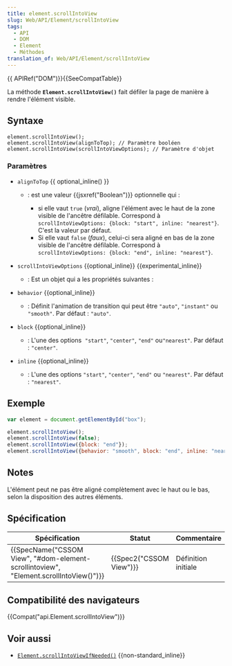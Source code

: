 ```yaml
---
title: element.scrollIntoView
slug: Web/API/Element/scrollIntoView
tags:
  - API
  - DOM
  - Element
  - Méthodes
translation_of: Web/API/Element/scrollIntoView
---
```

{{ APIRef("DOM")}}{{SeeCompatTable}}

La méthode **`Element.scrollIntoView()`** fait défiler la page de manière à rendre l'élément visible.

## Syntaxe

    element.scrollIntoView();
    element.scrollIntoView(alignToTop); // Paramètre booléen
    element.scrollIntoView(scrollIntoViewOptions); // Paramètre d'objet

### Paramètres

- `alignToTop` {{ optional_inline() }}

  - : est une valeur {{jsxref("Boolean")}} optionnelle qui :

    - si elle vaut `true` (_vrai_), aligne l'élément avec le haut de la zone visible de l'ancêtre défilable. Correspond à `scrollIntoViewOptions: {block: "start", inline: "nearest"}`. C'est la valeur par défaut.
    - Si elle vaut `false` (_faux_), celui-ci sera aligné en bas de la zone visible de l'ancêtre défilable. Correspond à `scrollIntoViewOptions: {block: "end", inline: "nearest"}`.

- `scrollIntoViewOptions` {{optional_inline}} {{experimental_inline}}
  - : Est un objet qui a les propriétés suivantes :
- `behavior` {{optional_inline}}
  - : Définit l'animation de transition qui peut être `"auto"`, `"instant"` ou `"smooth"`. Par défaut : `"auto"`.
- `block` {{optional_inline}}
  - : L'une des options  `"start"`, `"center"`, `"end"` ou`"nearest"`. Par défaut : `"center"`.
- `inline` {{optional_inline}}
  - : L'une des options `"start"`, `"center"`, `"end"` ou `"nearest"`. Par défaut : `"nearest"`.

## Exemple

```js
var element = document.getElementById("box");

element.scrollIntoView();
element.scrollIntoView(false);
element.scrollIntoView({block: "end"});
element.scrollIntoView({behavior: "smooth", block: "end", inline: "nearest"});
```

## Notes

L'élément peut ne pas être aligné complètement avec le haut ou le bas, selon la disposition des autres éléments.

## Spécification

| Spécification                                                                                                    | Statut                           | Commentaire         |
| ---------------------------------------------------------------------------------------------------------------- | -------------------------------- | ------------------- |
| {{SpecName("CSSOM View", "#dom-element-scrollintoview", "Element.scrollIntoView()")}} | {{Spec2("CSSOM View")}} | Définition initiale |

## Compatibilité des navigateurs

{{Compat("api.Element.scrollIntoView")}}

## Voir aussi

- [`Element.scrollIntoViewIfNeeded()`](/fr/docs/Web/API/Element/scrollIntoViewIfNeeded) {{non-standard_inline}}
